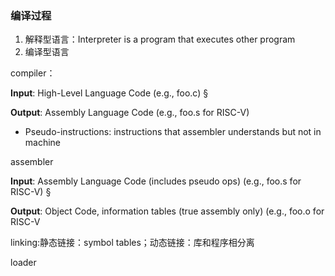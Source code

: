 ### 编译过程

1. 解释型语言：Interpreter is a program that executes other  program 
2. 编译型语言

compiler：

**Input**: High-Level Language Code (e.g., foo.c) §

**Output**: Assembly Language Code (e.g., foo.s for RISC-V)

- Pseudo-instructions: instructions that  assembler understands but not in machine

assembler

**Input**: Assembly Language Code (includes  pseudo ops) (e.g., foo.s for RISC-V) § 

**Output**: Object Code, information tables (true  assembly only) (e.g., foo.o for RISC-V

linking:静态链接：symbol tables；动态链接：库和程序相分离

loader